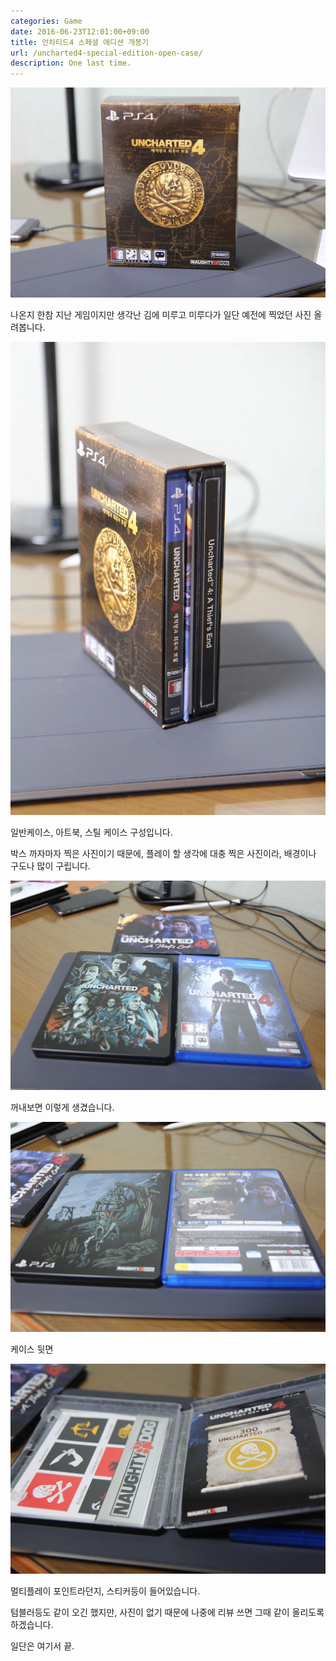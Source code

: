 ```yaml
---
categories: Game
date: 2016-06-23T12:01:00+09:00
title: 언차티드4 스페셜 에디션 개봉기
url: /uncharted4-special-edition-open-case/
description: One last time.
---
```


![언차티드 4](01.jpg)

나온지 한참 지난 게임이지만 생각난 김에 미루고 미루다가 일단 예전에 찍었던 사진 올려봅니다.

![패키지 구성](02.jpg)

일반케이스, 아트북, 스틸 케이스 구성입니다.

박스 까자마자 찍은 사진이기 때문에, 플레이 할 생각에 대충 찍은 사진이라, 배경이나 구도나 많이 구립니다.

![패키지 앞면](03.jpg)

꺼내보면 이렇게 생겼습니다.

![패키지 뒷면](04.jpg)

케이스 뒷면

![패키지 내부](05.jpg)

멀티플레이 포인트라던지, 스티커등이 들어있습니다.

텀블러등도 같이 오긴 했지만, 사진이 없기 때문에 나중에 리뷰 쓰면 그때 같이 올리도록 하겠습니다.

일단은 여기서 끝.
